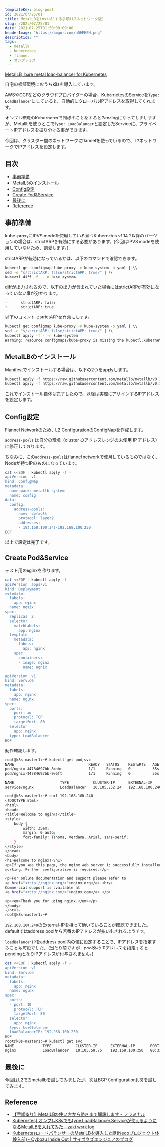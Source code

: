 ```yaml
---
templateKey: blog-post
id: 2021/07/25/01
title: MetalLBをinstallする手順(L2ネットワーク版)
slug: /2021/07/25/01
date: 2021-07-25T01:50:00+09:00
headerImage: "https://imgur.com/a5HEHEH.png"
description: ""
tags:
  - metallb
  - kubernetes
  - flannel
  - オンプレミス
---
```


[MetalLB, bare metal load-balancer for Kubernetes](https://metallb.universe.tf/installation/)

自宅の検証環境におうちk8sを導入しています。

AWSやGCPなどのクラウドプロバイダーの場合、KubernetesのServiceを`Type: LoadBalancer`にしていると、自動的にグローバルIPアドレスを取得してくれます。

オンプレ環境のKubernetesで同様のことをするとPendingになってしましますが、Metallbを使うとこで`Type: LoadBalancer`と設定したServiceに、プライベートIPアドレスを振り分ける事ができます。

今回は、クラスター間のネットワークにflannelを使っているので、L2ネットワークでIPアドレスを設定します。

## 目次
<!-- START doctoc generated TOC please keep comment here to allow auto update -->
<!-- DON'T EDIT THIS SECTION, INSTEAD RE-RUN doctoc TO UPDATE -->


- [事前準備](#%E4%BA%8B%E5%89%8D%E6%BA%96%E5%82%99)
- [MetalLBのインストール](#metallb%E3%81%AE%E3%82%A4%E3%83%B3%E3%82%B9%E3%83%88%E3%83%BC%E3%83%AB)
- [Config設定](#config%E8%A8%AD%E5%AE%9A)
- [Create Pod&Service](#create-podservice)
- [最後に](#%E6%9C%80%E5%BE%8C%E3%81%AB)
- [Reference](#reference)

<!-- END doctoc generated TOC please keep comment here to allow auto update -->

## 事前準備

kube-proxyにIPVS modeを使用している且つKubernetes v1.14.2以降のバージョンの場合は、strictARPを有効にする必要があります。(今回はIPVS modeを使用していないため、割愛します。)

strictARPが有効になっているかは、以下のコマンドで確認できます。

```bash
kubectl get configmap kube-proxy -n kube-system -o yaml | \\
sed -e "s/strictARP: false/strictARP: true/" | \\
kubectl diff -f - -n kube-system
```

diffが出力されるので、以下の出力が含まれていた場合にはstrictARPが有効になっていない事が分かります。

```bash
-      strictARP: false
+      strictARP: true
```

以下のコマンドでstrictARPを有効にします。

```bash
kubectl get configmap kube-proxy -n kube-system -o yaml | \\
sed -e "s/strictARP: false/strictARP: true/" | \\
kubectl apply -f - -n kube-system
Warning: resource configmaps/kube-proxy is missing the kubectl.kubernetes.io/last-applied-configuration annotation which is required by kubectl apply. kubectl apply should only be used on resources created declaratively by either kubectl create --save-config or kubectl apply. The missing annotation will be patched automatically.
```

## MetalLBのインストール

Manifestでインストールする場合は、以下の2つをapplyします。

```bash
kubectl apply -f https://raw.githubusercontent.com/metallb/metallb/v0.10.2/manifests/namespace.yaml
kubectl apply -f https://raw.githubusercontent.com/metallb/metallb/v0.10.2/manifests/metallb.yaml
```

これでインストール自体は完了したので、以降は実際にアサインするIPアドレスを設定します。

## Config設定

Flannel Networkのため、L2 ConfigurationのConfigMapを作成します。

`address-pools` は自分の環境（cluster のアドレスレンジの未使用 IP アドレス）に修正しております。

ちなみに、この`address-pools`はflannel networkで使用しているものではなく、Nodeが持つIPのものになっています。

```bash
cat <<EOF | kubectl apply -f -
apiVersion: v1
kind: ConfigMap
metadata:
  namespace: metallb-system
  name: config
data:
  config: |
    address-pools:
    - name: default
      protocol: layer2
      addresses:
      - 192.168.100.240-192.168.100.250
EOF
```

以上で設定は完了です。

## Create Pod&Service

テスト用のnginxを作ります。

```bash
cat <<EOF | kubectl apply -f -
apiVersion: apps/v1
kind: Deployment
metadata:
  labels:
    app: nginx
  name: ngnix
spec:
  replicas: 2
  selector:
    matchLabels:
      app: nginx
  template:
    metadata:
      labels:
        app: nginx
    spec:
      containers:
      - image: nginx
        name: ngnix
---
apiVersion: v1
kind: Service
metadata:
  labels:
    app: nginx
  name: nginx
spec:
  ports:
  - port: 80
    protocol: TCP
    targetPort: 80
  selector:
    app: nginx
  type: LoadBalancer
EOF
```

動作確認します。

```bash
root@k8s-master1:~# kubectl get pod,svc
NAME                                  READY   STATUS    RESTARTS   AGE
pod/ngnix-84784697bb-8mhhr            1/1     Running   0          55s
pod/ngnix-84784697bb-9x6ft            1/1     Running   0          55s

NAME                     TYPE           CLUSTER-IP      EXTERNAL-IP       PORT(S)        AGE
service/nginx            LoadBalancer   10.105.252.24   192.168.100.240   80:30324/TCP   55s

root@k8s-master1:~# curl 192.168.100.240
<!DOCTYPE html>
<html>
<head>
<title>Welcome to nginx!</title>
<style>
    body {
        width: 35em;
        margin: 0 auto;
        font-family: Tahoma, Verdana, Arial, sans-serif;
    }
</style>
</head>
<body>
<h1>Welcome to nginx!</h1>
<p>If you see this page, the nginx web server is successfully installed and
working. Further configuration is required.</p>

<p>For online documentation and support please refer to
<a href="<http://nginx.org/>">nginx.org</a>.<br/>
Commercial support is available at
<a href="<http://nginx.com/>">nginx.com</a>.</p>

<p><em>Thank you for using nginx.</em></p>
</body>
</html>
root@k8s-master1:~#
```

`192.168.100.240`のExternal-IPを持って動いていることが確認できました。defaultではaddress poolから若番のIPアドレスが払い出されるようです。

`loadBalancerIP`をaddress pool内の値に設定することで、IPアドレスを指定することも可能でした。(当たり前ですが、pool外のIPアドレスを指定するとpendingとなりIPアドレスが付与されません。)

```bash
cat <<EOF | kubectl apply -f -
apiVersion: v1
kind: Service
metadata:
  labels:
    app: nginx
  name: nginx
spec:
  ports:
  - port: 80
    protocol: TCP
    targetPort: 80
  selector:
    app: nginx
  type: LoadBalancer
  loadBalancerIP: 192.168.100.250
EOF
root@k8s-master1:~# kubectl get svc
NAME             TYPE           CLUSTER-IP      EXTERNAL-IP       PORT(S)        AGE
nginx            LoadBalancer   10.105.59.75    192.168.100.250   80:31629/TCP   3m5s
```

## 最後に

今回はL2でのmetallbを試してみましたが、次はBGP Configuration(L3)を試してみます。

## Reference

- [【手順あり】MetalLBの使い方から動きまで解説します - フラミナル](https://blog.framinal.life/entry/2020/04/16/022042)
- [Kubernetes\] オンプレK8sでもtype:LoadBalancer Serviceが使えるようになるMetalLBを入れてみた - zaki work log](https://zaki-hmkc.hatenablog.com/entry/2020/07/10/235944)
- [KubernetesロードバランサーのMetalLBを導入した話(Necoプロジェクト体験入部) - Cybozu Inside Out | サイボウズエンジニアのブログ](https://blog.cybozu.io/entry/2019/03/25/093000)
